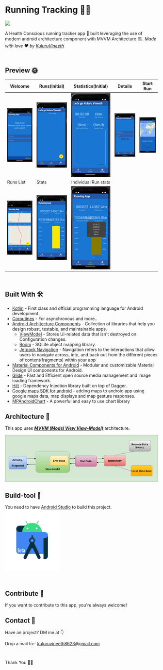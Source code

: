 # Running Tracking 🏃‍♂️
![](https://img.shields.io/badge/RunningTracking-android-green)

A Health Conscious running tracker app 📱 built leveraging the use of modern android architecture component with MVVM Architecture 🏗. *Made with love ❤️ by [KuluruVineeth](https://github.com/kuluruvineeth)*

<br />

## Preview 🌞
Welcome | Runs(Initial) | Statistics(Initial) | Details | Start Run 
--- | --- | --- |--- |--- 
![](https://github.com/kuluruvineeth/RunningTracker/blob/master/screenshots/img_3.png) | ![](https://github.com/kuluruvineeth/RunningTracker/blob/master/screenshots/img_5.png) | ![](https://github.com/kuluruvineeth/RunningTracker/blob/master/screenshots/img_6.png) | ![](https://github.com/kuluruvineeth/RunningTracker/blob/master/screenshots/img_7.png) | ![](https://github.com/kuluruvineeth/RunningTracker/blob/master/screenshots/img_8.png)
Runs List | Stats | Individual Run stats |  |  
![](https://github.com/kuluruvineeth/RunningTracker/blob/master/screenshots/img_1.png) | ![](https://github.com/kuluruvineeth/RunningTracker/blob/master/screenshots/img_11.png) | ![](https://github.com/kuluruvineeth/RunningTracker/blob/master/screenshots/img_12.png)

<br />

## Built With 🛠
- [Kotlin](https://kotlinlang.org/) - First class and official programming language for Android development.
- [Coroutines](https://kotlinlang.org/docs/reference/coroutines-overview.html) - For asynchronous and more..
- [Android Architecture Components](https://developer.android.com/topic/libraries/architecture) - Collection of libraries that help you design robust, testable, and maintainable apps.
  - [ViewModel](https://developer.android.com/topic/libraries/architecture/viewmodel) - Stores UI-related data that isn't destroyed on Configuration changes.
  - [Room](https://developer.android.com/topic/libraries/architecture/room) - SQLite object mapping library.
  - [Jetpack Navigation](https://developer.android.com/guide/navigation) - Navigation refers to the interactions that allow users to navigate across, into, and back out from the different pieces of content(fragments) within your app
- [Material Components for Android](https://github.com/material-components/material-components-android) - Modular and customizable Material Design UI components for Android.
- [Glide](https://github.com/bumptech/glide) - Fast and Efficient open source media management and image loading framework.
- [Hilt](https://developer.android.com/training/dependency-injection/hilt-android) - Dependency Injection library built on top of Dagger.
- [Google maps SDK for android](https://developers.google.com/maps/documentation/android-sdk/overview) - adding maps to android app using google maps data, map displays and map gesture responses.
- [MPAndroidChart](https://github.com/PhilJay/MPAndroidChart) - A powerful and easy to use chart library



## Architecture 🗼
This app uses [***MVVM (Model View View-Model)***](https://developer.android.com/jetpack/docs/guide#recommended-app-arch) architecture.

![](https://github.com/kuluruvineeth/MVVMNews/blob/master/screenshots/architecture.png)

## Build-tool 🧰
You need to have [Android Studio](https://developer.android.com/studio/preview) to build this project.
<br>
<img src="https://github.com/kuluruvineeth/MVVMNews/blob/master/screenshots/android.png" height="200" alt="android-studio"/>

<br>

## Contribute 🤝
If you want to contribute to this app, you're always welcome!

## Contact 📩
Have an project? DM me at 👇

Drop a mail to:- kuluruvineeth8623@gmail.com

<br>

Thank You 🙏👏



